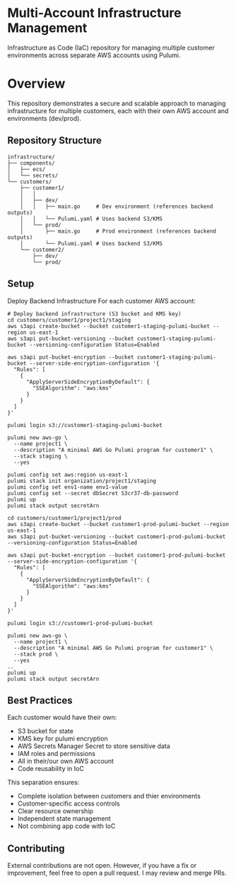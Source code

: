 # Multi-Account Infrastructure Management

Infrastructure as Code (IaC) repository for managing multiple customer environments across separate AWS accounts using Pulumi.

# Overview

This repository demonstrates a secure and scalable approach to managing infrastructure for multiple customers, each with their own AWS account and environments (dev/prod).

## Repository Structure

```
infrastructure/
├── components/
│   ├── ecs/
│   └── secrets/
└── customers/
    ├── customer1/
    │   │
    │   ├── dev/
    │   │   ├── main.go     # Dev environment (references backend outputs)
    │   │   └── Pulumi.yaml # Uses backend S3/KMS
    │   └── prod/
    │       ├── main.go     # Prod environment (references backend outputs)
    │       └── Pulumi.yaml # Uses backend S3/KMS
    └── customer2/
        ├── dev/
        └── prod/
```

## Setup

Deploy Backend Infrastructure
For each customer AWS account:

```
# Deploy backend infrastructure (S3 bucket and KMS key)
cd customers/customer1/project1/staging
aws s3api create-bucket --bucket customer1-staging-pulumi-bucket --region us-east-1
aws s3api put-bucket-versioning --bucket customer1-staging-pulumi-bucket --versioning-configuration Status=Enabled

aws s3api put-bucket-encryption --bucket customer1-staging-pulumi-bucket --server-side-encryption-configuration '{
  "Rules": [
    {
      "ApplyServerSideEncryptionByDefault": {
        "SSEAlgorithm": "aws:kms"
      }
    }
  ]
}'

pulumi login s3://customer1-staging-pulumi-bucket

pulumi new aws-go \
  --name project1 \
  --description "A minimal AWS Go Pulumi program for customer1" \
  --stack staging \
  --yes

pulumi config set aws:region us-east-1
pulumi stack init organization/project1/staging
pulumi config set env1-name env1-value
pulumi config set --secret dbSecret S3cr37-db-password
pulumi up
pulumi stack output secretArn

cd customers/customer1/project1/prod
aws s3api create-bucket --bucket customer1-prod-pulumi-bucket --region us-east-1
aws s3api put-bucket-versioning --bucket customer1-prod-pulumi-bucket --versioning-configuration Status=Enabled

aws s3api put-bucket-encryption --bucket customer1-prod-pulumi-bucket --server-side-encryption-configuration '{
  "Rules": [
    {
      "ApplyServerSideEncryptionByDefault": {
        "SSEAlgorithm": "aws:kms"
      }
    }
  ]
}'

pulumi login s3://customer1-prod-pulumi-bucket

pulumi new aws-go \
  --name project1 \
  --description "A minimal AWS Go Pulumi program for customer1" \
  --stack prod \
  --yes
..
pulumi up
pulumi stack output secretArn

```

## Best Practices

Each customer would have their own:

- S3 bucket for state
- KMS key for pulumi encryption
- AWS Secrets Manager Secret to store sensitive data
- IAM roles and permissions
- All in their/our own AWS account
- Code reusability in IoC

This separation ensures:

- Complete isolation between customers and thier environments
- Customer-specific access controls
- Clear resource ownership
- Independent state management
- Not combining app code with IoC

## Contributing

External contributions are not open. However, if you have a fix or improvement, feel free to open a pull request. I may review and merge PRs.
